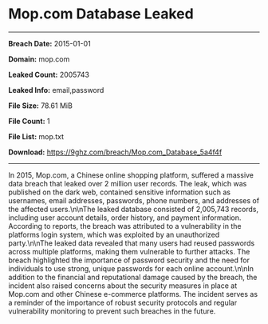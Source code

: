 # Mop.com Database Leaked

------------
**Breach Date:** 2015-01-01

**Domain:** mop.com

**Leaked Count:** 2005743

**Leaked Info:** email,password

**File Size:** 78.61 MiB

**File Count:** 1

**File List:** mop.txt

**Download:** https://9ghz.com/breach/Mop.com_Database_5a4f4f

------------
In 2015, Mop.com, a Chinese online shopping platform, suffered a massive data breach that leaked over 2 million user records. The leak, which was published on the dark web, contained sensitive information such as usernames, email addresses, passwords, phone numbers, and addresses of the affected users.\n\nThe leaked database consisted of 2,005,743 records, including user account details, order history, and payment information. According to reports, the breach was attributed to a vulnerability in the platforms login system, which was exploited by an unauthorized party.\n\nThe leaked data revealed that many users had reused passwords across multiple platforms, making them vulnerable to further attacks. The breach highlighted the importance of password security and the need for individuals to use strong, unique passwords for each online account.\n\nIn addition to the financial and reputational damage caused by the breach, the incident also raised concerns about the security measures in place at Mop.com and other Chinese e-commerce platforms. The incident serves as a reminder of the importance of robust security protocols and regular vulnerability monitoring to prevent such breaches in the future.
